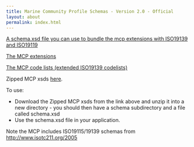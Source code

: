 ```yaml
---
title: Marine Community Profile Schemas - Version 2.0 - Official
layout: about
permalink: index.html
---
```

<!--
  This is the same as mcp-2.0 except for the name.
  Need to templatize and drive with data
-->

[A schema.xsd file you can use to bundle the mcp extensions with ISO19139 and ISO19119](/public/download/mcp-2.0/mcpExtensions.xsd)

[The MCP extensions](/public/download/mcp-2.0/mcpExtensions.xsd)

[The MCP code lists (extended ISO19139 codelists)](/public/download/mcp-2.0/mcpDwcTerms.xsd)  


Zipped MCP xsds [here](/public/download/mcp-2.0/zipped.zip). 

<!-- Could factor usage into a _layout template -->
To use:

  - Download the Zipped MCP xsds from the link above and unzip it into a new directory - you should then have a schema subdirectory and a file called schema.xsd
  - Use the schema.xsd file in your application.


Note the MCP includes ISO19115/19139 schemas from <http://www.isotc211.org/2005>


